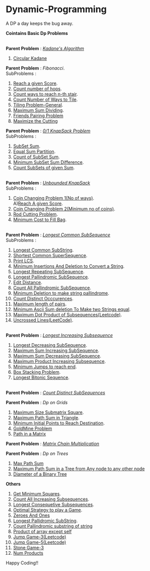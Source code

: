 # Dynamic-Programming
A DP a day keeps the bug away.

**Cointains Basic Dp Problems**<br><br>

**Parent Problem** : [*Kadane's Algorithm*](https://github.com/skm2000/Dynamic-Programming/blob/master/Kadane.cpp)<br>
1) [Circular Kadane](https://github.com/skm2000/Dynamic-Programming/blob/master/Circular_Kadene.cpp)<br>

**Parent Problem** : *Fibonacci*.<br>
SubProblems :<br>
1) [Reach a given Score](https://github.com/skm2000/Dynamic-Programming/blob/master/Reach_a_given_score.cpp).<br>
2) [Count number of hops](https://github.com/skm2000/Dynamic-Programming/blob/master/Count_Number_of_hops.cpp).<br>
3) [Count ways to reach n-th stair](https://github.com/skm2000/Dynamic-Programming/blob/master/Count_ways_to_N'th_Stair.cpp).<br>
4) [Count Number of Ways to Tile](https://github.com/skm2000/Dynamic-Programming/blob/master/No_Of_Ways_To_Tile.cpp).<br>
5) [Tiling Problem-General](https://github.com/skm2000/Dynamic-Programming/blob/master/Tiling_Problem.cpp).<br>
6) [Maximum Sum Dividing](https://github.com/skm2000/Dynamic-Programming/blob/master/Maximum_Sum_Dividing_Recurssive.cpp).<br>
7) [Friends Pairing Problem](https://github.com/skm2000/Dynamic-Programming/blob/master/Friends_Pairing_Problem.cpp)<br>
8) [Maximize the Cutting](https://github.com/skm2000/Dynamic-Programming/blob/master/Maximize_the_cutting.cpp)<br>

**Parent Problem** : [*0/1 KnapSack Problem*](https://github.com/skm2000/Dynamic-Programming/blob/master/Knapsack_0_1.cpp)<br>
SubProblems :<br>
1) [SubSet Sum](https://github.com/skm2000/Dynamic-Programming/blob/master/SubsetSum.cpp).<br>
2) [Equal Sum Partition](https://github.com/skm2000/Dynamic-Programming/blob/master/Equal_Sum_Partition.cpp).<br>
3) [Count of SubSet Sum]().<br>
4) [Minimum SubSet Sum Difference](https://github.com/skm2000/Dynamic-Programming/blob/master/Minimum_Subset_Sum_Difference.cpp).<br>
5) [Count SubSets of given Sum](https://github.com/skm2000/Dynamic-Programming/blob/master/Count_Subsets_of_given_Sum.cpp).<br><br>

**Parent Problem** : [*Unbounded KnapSack*](https://github.com/skm2000/Dynamic-Programming/blob/master/Unbounded_Knapsack.cpp)<br>
SubProblems :<br>
1) [Coin Changing Problem 1(No of ways)](https://github.com/skm2000/Dynamic-Programming/blob/master/Coin_Changing_1.cpp).<br>
   A)[Reach A given Score](https://github.com/skm2000/Dynamic-Programming/blob/master/Reach_a_given_score.cpp).<br>
2) [Coin Changing Problem 2(Minimum no of coins)](https://github.com/skm2000/Dynamic-Programming/blob/master/Coin_Changing_2.cpp).<br>
3) [Rod Cutting Problem](https://github.com/skm2000/Dynamic-Programming/blob/master/Rod_Cutting.cpp).<br>
4) [Minimum Cost to Fill Bag](https://github.com/skm2000/Dynamic-Programming/blob/master/Minm_Cost_To_Fill_Bag.cpp).<br><br>

**Parent Problem** : [*Longest Common SubSequence*](https://github.com/skm2000/Dynamic-Programming/blob/master/Longest_Common_Subsequence.cpp)<br>
SubProblems :<br>
1) [Longest Common SubString](https://github.com/skm2000/Dynamic-Programming/blob/master/Longest_Common_Substring.cpp).<br>
2) [Shortest Common SuperSequence](https://github.com/skm2000/Dynamic-Programming/blob/master/Shortest_Common_Supersequence.cpp).<br>
3) [Print LCS](https://github.com/skm2000/Dynamic-Programming/blob/master/Print_Longest_Common_Subsequence.cpp).<br>
4) [Minimum Insertions And Deletion to Convert a String](https://github.com/skm2000/Dynamic-Programming/blob/master/Minm_Insertion_Deletion_Convert.cpp).<br>
5) [Longest Repeating SubSequence](https://github.com/skm2000/Dynamic-Programming/blob/master/Longest_Repeating_Subsequence.cpp).<br>
6) [Longest Pallindromic SubSequence](https://github.com/skm2000/Dynamic-Programming/blob/master/Longest_Pallindromic_Subsequence.cpp).<br>
7) [Edit Distance](https://github.com/skm2000/Dynamic-Programming/blob/master/Edit_Distance.cpp).<br>
8) [Count All Pallindromic SubSequence](https://github.com/skm2000/Dynamic-Programming/blob/master/Count_All_Pallindromic_Subsequence.cpp).<br>
9) [Minimum Deletion to make string pallindrome](https://github.com/skm2000/Dynamic-Programming/blob/master/Minm_Deletion_To_Make_Pallindrome.cpp).<br>
10) [Count Distinct Occcurences](https://github.com/skm2000/Dynamic-Programming/blob/master/Distinct_Occurences.cpp).<br>
11) [Maximum length of pairs](https://github.com/skm2000/Dynamic-Programming/blob/master/Maximum_length_of_pairs.cpp).<br>
12) [Minimum Ascii Sum deletion To Make two Strings equal](https://github.com/skm2000/Dynamic-Programming/blob/master/Minimum_Ascii_Sum_deletion_To_Make_two_Strings_equal.cpp).<br>
13) [Maximum Dot Product of Subsequences(Leetcode)](https://github.com/skm2000/Dynamic-Programming/blob/master/Maximum_Dot_Product_Subsequence.cpp).<br>
14) [Uncrossed Lines(LeetCode)](https://github.com/skm2000/Dynamic-Programming/blob/master/Uncrossed_Lines.cpp).<br><br>

**Parent Problem** : [*Longest Increasing Subsequence*](https://github.com/skm2000/Dynamic-Programming/blob/master/Longest_Increasing_Subsequence.cpp)<br>
1) [Longest Decreasing SubSequence](https://github.com/skm2000/Dynamic-Programming/blob/master/Longest_Decreasing_Subsequence.cpp).<br>
2) [Maximum Sum Increasing SubSequence](https://github.com/skm2000/Dynamic-Programming/blob/master/Maximum_Sum_Increasing_Subsequence.cpp).<br>
3) [Maximum Sum Decreasing SubSequence](https://github.com/skm2000/Dynamic-Programming/blob/master/Maximum_Sum_Decreasing_Subsequence.cpp).<br>
4) [Maximum Product Increasing Subsequence](https://github.com/skm2000/Dynamic-Programming/blob/master/Maximum_Product_Increasing_Subsequence.cpp).<br>
5) [Minimum Jumps to reach end](https://github.com/skm2000/Dynamic-Programming/blob/master/Minimum_Jumps_To_Reach_End.cpp).<br>
6) [Box Stacking Problem](https://github.com/skm2000/Dynamic-Programming/blob/master/Box_Stacking_Problem.cpp).<br>
7) [Longest Bitonic Sequence](https://github.com/skm2000/Dynamic-Programming/blob/master/BitonicSequence.cpp).<br><br>

**Parent Problem** : [*Count Distinct SubSequences*](https://github.com/skm2000/Dynamic-Programming/blob/master/Count_Distinct_Subsequences.cpp)<br>

**Parent Problem** : *Dp on Grids*<br>
1) [Maximum Size Submatrix Square](https://github.com/skm2000/Dynamic-Programming/blob/master/Maximum_Size_Submatrix_Square.cpp).<br>
2) [Maximum Path Sum in Triangle](https://github.com/skm2000/Dynamic-Programming/blob/master/Max_Path_Sum_in_Triangle.cpp).<br>
3) [Minimum Initial Points to Reach Destination](https://github.com/skm2000/Dynamic-Programming/blob/master/Minimum_Initial_Points_To_Reach_Destinaion.cpp).<br>
4) [GoldMine Problem](https://github.com/skm2000/Dynamic-Programming/blob/master/GoldMine_Problem.cpp)<br>
5) [Path in a Matrix](https://github.com/skm2000/Dynamic-Programming/blob/master/Max_path_sum.cpp)<br>

**Parent Problem** : [*Matrix Chain Multiplication*](https://github.com/skm2000/Dynamic-Programming/blob/master/Matrix_Chain_Multiplication.cpp)<br>

**Parent Problem** : *Dp on Trees*<br>
1) [Max Path Sum](https://github.com/skm2000/Dynamic-Programming/blob/master/Max_path_sum.cpp)<br>
2) [Maximum Path Sum in a Tree from Any node to any other node](https://github.com/skm2000/Dynamic-Programming/blob/master/Maximum_Path_Sum_in_Binary_tree.cpp)<br>
3) [Diameter of a Binary Tree](https://github.com/skm2000/Dynamic-Programming/blob/master/Diameter_Of_Binary_Tree.cpp)<br>

**Others**
1) [Get Minimum Squares](https://github.com/skm2000/Dynamic-Programming/blob/master/Get_Minimum_Squares.cpp).<br>
2) [Count All Increasing Subsequences](https://github.com/skm2000/Dynamic-Programming/blob/master/Count_All_Increasing_Subsequences.cpp).<br>
3) [Longest Consequetive Subsequences](https://github.com/skm2000/Dynamic-Programming/blob/master/Longest_Consequetive_Subsequence.cpp).<br>
4) [Optimal Strategy to play a Game](https://github.com/skm2000/Dynamic-Programming/blob/master/Optimal_Strategy_To_Play_A_Game.cpp).<br>
5) [Zeroes And Ones](https://github.com/skm2000/Dynamic-Programming/blob/master/zerosAndOnes.cpp)
6) [Longest Pallidromic SubString](https://github.com/skm2000/Dynamic-Programming/blob/master/Longest_Pallindromic_Substring.cpp).<br>
7) [Count Pallindromic substring of string](https://github.com/skm2000/Dynamic-Programming/blob/master/Count_Pallindromic_SubString_Of_String_gfg.cpp)<br>
8) [Product of array except self](https://github.com/skm2000/Dynamic-Programming/blob/master/Count_Pallindromic_SubString_Of_String_gfg.cpp)
9) [Jump Game-3(Leetcode)](https://github.com/skm2000/Dynamic-Programming/blob/master/Jump_Game_3.cpp)<br>
10) [Jump Game-5(Leetcode)](https://github.com/skm2000/Dynamic-Programming/blob/master/Jump_Game_5.cpp)<br>
11) [Stone Game-3](https://github.com/skm2000/Dynamic-Programming/blob/master/Last_Stone_3.cpp)<br>
12) [Num Products](#)<br>

Happy Coding!!



